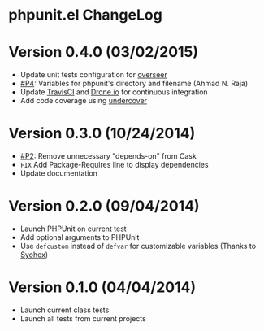 # phpunit.el ChangeLog

# Version 0.4.0 (03/02/2015)

- Update unit tests configuration for [overseer][]
- [#P4][]: Variables for phpunit's directory and filename (Ahmad N. Raja)
- Update [TravisCI][] and [Drone.io][] for continuous integration
- Add code coverage using [undercover][]

# Version 0.3.0 (10/24/2014)

- [#P2][]: Remove unnecessary "depends-on" from Cask
- `FIX` Add Package-Requires line to display dependencies
- Update documentation

# Version 0.2.0 (09/04/2014)

- Launch PHPUnit on current test
- Add optional arguments to PHPUnit
- Use `defcustom` instead of `defvar` for customizable variables
  (Thanks to [Syohex](https://github.com/syohex))


# Version 0.1.0 (04/04/2014)

- Launch current class tests
- Launch all tests from current projects


[#P2]: https://github.com/nlamirault/phpunit.el/pull/2
[#P4]: https://github.com/nlamirault/phpunit.el/pull/4

[TravisCI]: https://travis-ci.org/nlamirault/emacs-travis
[Drone.io]: https://drone.io/github.com/nlamirault/emacs-travis
[overseer]: https://github.com/tonini/overseer.el
[undercover]: https://github.com/sviridov/undercover.el
